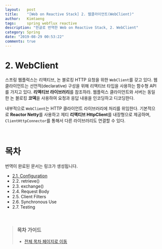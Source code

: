 ```yaml
---
layout:   post
title:    "[Web on Reactive Stack] 2. 웹클라이언트(WebClient)"
author:   Kimtaeng
tags: 	  spring webflux reactive
description: "한글로 번역한 Web on Reactive Stack, 2. WebClient"
category: Spring
date: "2019-08-29 00:53:22"
comments: true
---
```


# 2. WebClient
스프링 웹플럭스는 리액티브, 논 블로킹 HTTP 요청을 위한 `WebClient`를 갖고 있다. 웹클라이언트는 선언적(declarative) 구성을 위해
리액티브 타입을 사용하는 함수형 API를 가지고 있다. **리액티브 라이브러리**를 참조하라. 웹플럭스 클라이언트와 서버는 동일한 논 블로킹
**코덱**을 사용하여 요청과 응답 내용을 인코딩하고 디코딩한다.

내부적으로 `WebClient`는 HTTP 클라이언트 라이브러리에 처리를 위임한다. 기본적으로 **Reactor Netty**를 사용하고
제티 **리액티브 HttpClient**를 내장형으로 제공하며, `ClientHttpConnector`를 통해서 다른 라이브러리도 연결할 수 있다.

<br>

# 목차
번역이 완료된 문서는 링크가 생성됩니다.

- <a href="/post/webclient-references-configuration">2.1. Configuration</a>
- 2.2. retrieve()
- 2.3. exchange()
- 2.4. Request Body
- 2.5. Client Filters
- 2.6. Synchronous Use
- 2.7. Testing

<br>

> ### 목차 가이드
> - <a href="/post/web-on-reactive-stack">전체 목차 페이지로 이동</a>